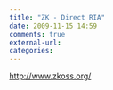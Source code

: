 ```yaml
---
title: "ZK - Direct RIA"
date: 2009-11-15 14:59
comments: true
external-url:
categories:
---
```

<http://www.zkoss.org/>
